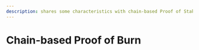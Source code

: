 ```yaml
---
description: shares some characteristics with chain-based Proof of Stake
---
```


# Chain-based Proof of Burn

